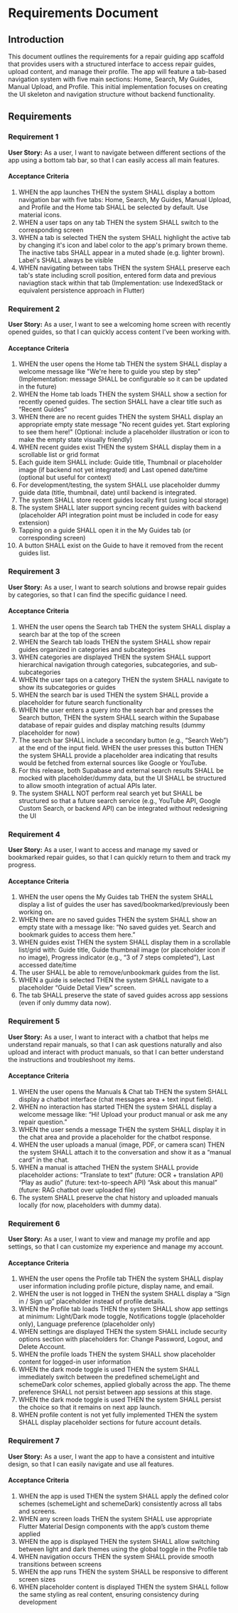 # Requirements Document

## Introduction

This document outlines the requirements for a repair guiding app scaffold that provides users with a structured interface to access repair guides, upload content, and manage their profile. The app will feature a tab-based navigation system with five main sections: Home, Search, My Guides, Manual Upload, and Profile. This initial implementation focuses on creating the UI skeleton and navigation structure without backend functionality.

## Requirements

### Requirement 1

**User Story:** As a user, I want to navigate between different sections of the app using a bottom tab bar, so that I can easily access all main features.

#### Acceptance Criteria

1. WHEN the app launches THEN the system SHALL display a bottom navigation bar with five tabs: Home, Search, My Guides, Manual Upload, and Profile and the Home tab SHALL be selected by default. Use material icons.
2. WHEN a user taps on any tab THEN the system SHALL switch to the corresponding screen
3. WHEN a tab is selected THEN the system SHALL highlight the active tab by changing it's icon and label color to the app's primary brown theme. The inactive tabs SHALL appear in a muted shade (e.g. lighter brown). Label's SHALL always be visible
4. WHEN navigating between tabs THEN the system SHALL preserve each tab's state including scroll position, entered form data and previous naviagtion stack within that tab (Implementation: use IndexedStack or equivalent persistence approach in Flutter)

### Requirement 2

**User Story:** As a user, I want to see a welcoming home screen with recently opened guides, so that I can quickly access content I've been working with.

#### Acceptance Criteria

1. WHEN the user opens the Home tab THEN the system SHALL display a welcome message like "We're here to guide you step by step" (Implementation: message SHALL be configurable so it can be updated in the future)
2. WHEN the Home tab loads THEN the system SHALL show a section for recently opened guides. The section SHALL have a clear title such as “Recent Guides”
3. WHEN there are no recent guides THEN the system SHALL display an appropriate empty state message "No recent guides yet. Start exploring to see them here!"
(Optional: include a placeholder illustration or icon to make the empty state visually friendly)
4. WHEN recent guides exist THEN the system SHALL display them in a scrollable list or grid format 
5. Each guide item SHALL include: Guide title, Thumbnail or placeholder image (if backend not yet integrated) and Last opened date/time (optional but useful for context)
6. For development/testing, the system SHALL use placeholder dummy guide data (title, thumbnail, date) until backend is integrated.
7. The system SHALL store recent guides locally first (using local storage)
8. The system SHALL later support syncing recent guides with backend (placeholder API integration point must be included in code for easy extension)
9. Tapping on a guide SHALL open it in the My Guides tab (or corresponding screen)
10. A button SHALL exist on the Guide to have it removed from the recent guides list.

### Requirement 3

**User Story:** As a user, I want to search solutions and browse repair guides by categories, so that I can find the specific guidance I need.

#### Acceptance Criteria

1. WHEN the user opens the Search tab THEN the system SHALL display a search bar at the top of the screen
2. WHEN the Search tab loads THEN the system SHALL show repair guides organized in categories and subcategories
3. WHEN categories are displayed THEN the system SHALL support hierarchical navigation through categories, subcategories, and sub-subcategories
4. WHEN the user taps on a category THEN the system SHALL navigate to show its subcategories or guides
5. WHEN the search bar is used THEN the system SHALL provide a placeholder for future search functionality
6. WHEN the user enters a query into the search bar and presses the Search button, THEN the system SHALL search within the Supabase database of repair guides and display matching results (dummy placeholder for now)
7. The search bar SHALL include a secondary button (e.g., “Search Web”) at the end of the input field. WHEN the user presses this button THEN the system SHALL provide a placeholder area indicating that results would be fetched from external sources like Google or YouTube.
8. For this release, both Supabase and external search results SHALL be mocked with placeholder/dummy data, but the UI SHALL be structured to allow smooth integration of actual APIs later.
9. The system SHALL NOT perform real search yet but SHALL be structured so that a future search service (e.g., YouTube API, Google Custom Search, or backend API) can be integrated without redesigning the UI

### Requirement 4

**User Story:** As a user, I want to access and manage my saved or bookmarked repair guides, so that I can quickly return to them and track my progress.

#### Acceptance Criteria

1. WHEN the user opens the My Guides tab THEN the system SHALL display a list of guides the user has saved/bookmarked/previously been working on.
2. WHEN there are no saved guides THEN the system SHALL show an empty state with a message like: “No saved guides yet. Search and bookmark guides to access them here.”
3. WHEN guides exist THEN the system SHALL display them in a scrollable list/grid with: Guide title, Guide thumbnail image (or placeholder icon if no image), Progress indicator (e.g., “3 of 7 steps completed”), Last accessed date/time
4. The user SHALL be able to remove/unbookmark guides from the list.
5. WHEN a guide is selected THEN the system SHALL navigate to a placeholder “Guide Detail View” screen.
6. The tab SHALL preserve the state of saved guides across app sessions (even if only dummy data now).

### Requirement 5

**User Story:** As a user, I want to interact with a chatbot that helps me understand repair manuals, so that I can ask questions naturally and also upload and interact with product manuals, so that I can better understand the instructions and troubleshoot my items.

#### Acceptance Criteria

1. WHEN the user opens the Manuals & Chat tab THEN the system SHALL display a chatbot interface (chat messages area + text input field).
2. WHEN no interaction has started THEN the system SHALL display a welcome message like: “Hi! Upload your product manual or ask me any repair question.”
3. WHEN the user sends a message THEN the system SHALL display it in the chat area and provide a placeholder for the chatbot response.
4. WHEN the user uploads a manual (image, PDF, or camera scan) THEN the system SHALL attach it to the conversation and show it as a “manual card” in the chat.
5. WHEN a manual is attached THEN the system SHALL provide placeholder actions:
“Translate to text” (future: OCR + translation API)
“Play as audio” (future: text-to-speech API)
“Ask about this manual” (future: RAG chatbot over uploaded file)
6. The system SHALL preserve the chat history and uploaded manuals locally (for now, placeholders with dummy data).

### Requirement 6

**User Story:** As a user, I want to view and manage my profile and app settings, so that I can customize my experience and manage my account.

#### Acceptance Criteria

1. WHEN the user opens the Profile tab THEN the system SHALL display user information including profile picture, display name, and email.
2. WHEN the user is not logged in THEN the system SHALL display a “Sign in / Sign up” placeholder instead of profile details.
3. WHEN the Profile tab loads THEN the system SHALL show app settings at minimum:
Light/Dark mode toggle, Notifications toggle (placeholder only), Language preference (placeholder only)
3. WHEN settings are displayed THEN the system SHALL include security options section with placeholders for: Change Password, Logout, and Delete Account.
4. WHEN the profile loads THEN the system SHALL show placeholder content for logged-in user information
5. WHEN the dark mode toggle is used THEN the system SHALL immediately switch between the predefined schemeLight and schemeDark color schemes, applied globally across the app. The theme preference SHALL not persist between app sessions at this stage.
6. WHEN the dark mode toggle is used THEN the system SHALL persist the choice so that it remains on next app launch.
7. WHEN profile content is not yet fully implemented THEN the system SHALL display placeholder sections for future account details.

### Requirement 7

**User Story:** As a user, I want the app to have a consistent and intuitive design, so that I can easily navigate and use all features.

#### Acceptance Criteria

1. WHEN the app is used THEN the system SHALL apply the defined color schemes (schemeLight and schemeDark) consistently across all tabs and screens.
2. WHEN any screen loads THEN the system SHALL use appropriate Flutter Material Design components with the app’s custom theme applied
3. WHEN the app is displayed THEN the system SHALL allow switching between light and dark themes using the global toggle in the Profile tab
4. WHEN navigation occurs THEN the system SHALL provide smooth transitions between screens
5. WHEN the app runs THEN the system SHALL be responsive to different screen sizes
6. WHEN placeholder content is displayed THEN the system SHALL follow the same styling as real content, ensuring consistency during development